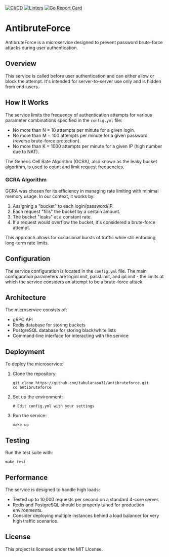 [![CI/CD](https://github.com/tabularasa31/antibruteforce/actions/workflows/main.yml/badge.svg)](https://github.com/tabularasa31/antibruteforce/actions/workflows/main.yml)   [![Linters](https://github.com/tabularasa31/antibruteforce/actions/workflows/golangci-lint.yml/badge.svg)](https://github.com/tabularasa31/antibruteforce/actions/workflows/golangci-lint.yml)    [![Go Report Card](https://goreportcard.com/badge/github.com/tabularasa31/antibruteforce)](https://goreportcard.com/report/github.com/tabularasa31/antibruteforce)

# AntibruteForce

AntibruteForce is a microservice designed to prevent password brute-force attacks during user authentication.

## Overview

This service is called before user authentication and can either allow or block the attempt. It's intended for server-to-server use only and is hidden from end-users.

## How It Works

The service limits the frequency of authentication attempts for various parameter combinations specified in the `config.yml` file:

- No more than N = 10 attempts per minute for a given login.
- No more than M = 100 attempts per minute for a given password (reverse brute-force protection).
- No more than K = 1000 attempts per minute for a given IP (high number due to NAT).

The Generic Cell Rate Algorithm (GCRA), also known as the leaky bucket algorithm, is used to count and limit request frequencies. 

### GCRA Algorithm

GCRA was chosen for its efficiency in managing rate limiting with minimal memory usage. In our context, it works by:

1. Assigning a "bucket" to each login/password/IP.
2. Each request "fills" the bucket by a certain amount.
3. The bucket "leaks" at a constant rate.
4. If a request would overflow the bucket, it's considered a brute-force attempt.

This approach allows for occasional bursts of traffic while still enforcing long-term rate limits.


## Configuration

The service configuration is located in the `config.yml` file. The main configuration parameters are loginLimit, passLimit, and ipLimit - the limits at which the service considers an attempt to be a brute-force attack.

## Architecture

The microservice consists of:
- gRPC API
- Redis database for storing buckets
- PostgreSQL database for storing black/white lists
- Command-line interface for interacting with the service

## Deployment

To deploy the microservice:

1. Clone the repository:
   ```
   git clone https://github.com/tabularasa31/antibruteforce.git
   cd antibruteforce
   ```

2. Set up the environment:
   ```
   # Edit config.yml with your settings
   ```

3. Run the service:
   ```
   make up
   ```

## Testing

Run the test suite with:
```
make test
```

## Performance

The service is designed to handle high loads:
- Tested up to 10,000 requests per second on a standard 4-core server.
- Redis and PostgreSQL should be properly tuned for production environments.
- Consider deploying multiple instances behind a load balancer for very high traffic scenarios.

## License

This project is licensed under the MIT License.
